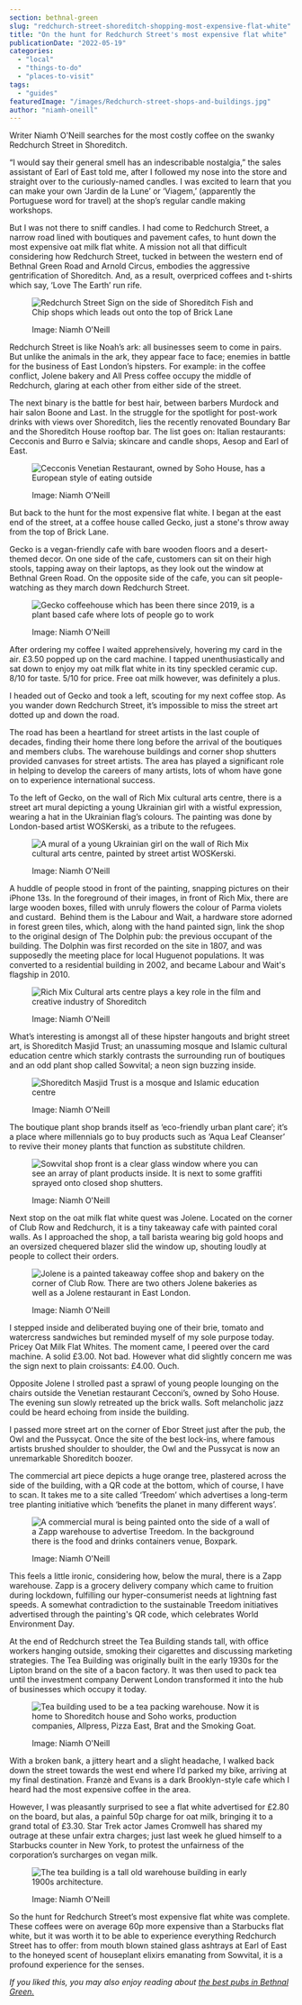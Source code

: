 ```yaml
---
section: bethnal-green
slug: "redchurch-street-shoreditch-shopping-most-expensive-flat-white"
title: "On the hunt for Redchurch Street's most expensive flat white"
publicationDate: "2022-05-19"
categories: 
  - "local"
  - "things-to-do"
  - "places-to-visit"
tags: 
  - "guides"
featuredImage: "/images/Redchurch-street-shops-and-buildings.jpg"
author: "niamh-oneill"
---
```


Writer Niamh O'Neill searches for the most costly coffee on the swanky Redchurch Street in Shoreditch.

“I would say their general smell has an indescribable nostalgia,” the sales assistant of Earl of East told me, after I followed my nose into the store and straight over to the curiously-named candles. I was excited to learn that you can make your own ‘Jardin de la Lune’ or ‘Viagem,’ (apparently the Portuguese word for travel) at the shop’s regular candle making workshops. 

But I was not there to sniff candles. I had come to Redchurch Street, a narrow road lined with boutiques and pavement cafes, to hunt down the most expensive oat milk flat white. A mission not all that difficult considering how Redchurch Street, tucked in between the western end of Bethnal Green Road and Arnold Circus, embodies the aggressive gentrification of Shoreditch. And, as a result, overpriced coffees and t-shirts which say, ‘Love The Earth’ run rife. 

<figure>

![Redchurch Street Sign on the side of Shoreditch Fish and Chip shops which leads out onto the top of Brick Lane
](/images/redchurch-street-sign-n-chips-shop-1024x768.jpg)

<figcaption>

Image: Niamh O'Neill

</figcaption>

</figure>

Redchurch Street is like Noah’s ark: all businesses seem to come in pairs. But unlike the animals in the ark, they appear face to face; enemies in battle for the business of East London’s hipsters. For example: in the coffee conflict, Jolene bakery and All Press coffee occupy the middle of Redchurch, glaring at each other from either side of the street.

The next binary is the battle for best hair, between barbers Murdock and hair salon Boone and Last. In the struggle for the spotlight for post-work drinks with views over Shoreditch, lies the recently renovated Boundary Bar and the Shoreditch House rooftop bar. The list goes on: Italian restaurants: Cecconis and Burro e Salvia; skincare and candle shops, Aesop and Earl of East. 

<figure>

![Cecconis Venetian Restaurant, owned by Soho House, has a European style of eating outside
](/images/cecconis-redchurch-street-soho-house-1024x768.jpg)

<figcaption>

Image: Niamh O'Neill

</figcaption>

</figure>

But back to the hunt for the most expensive flat white. I began at the east end of the street, at a coffee house called Gecko, just a stone's throw away from the top of Brick Lane.

Gecko is a vegan-friendly cafe with bare wooden floors and a desert-themed decor. On one side of the cafe, customers can sit on their high stools, tapping away on their laptops, as they look out the window at Bethnal Green Road. On the opposite side of the cafe, you can sit people-watching as they march down Redchurch Street. 

<figure>

![Gecko coffeehouse which has been there since 2019, is a plant based cafe where lots of people go to work](/images/Gecko-1024x768.jpg)

<figcaption>

Image: Niamh O'Neill

</figcaption>

</figure>

After ordering my coffee I waited apprehensively, hovering my card in the air. £3.50 popped up on the card machine. I tapped unenthusiastically and sat down to enjoy my oat milk flat white in its tiny speckled ceramic cup. 8/10 for taste. 5/10 for price. Free oat milk however, was definitely a plus.

I headed out of Gecko and took a left, scouting for my next coffee stop. As you wander down Redchurch Street, it’s impossible to miss the street art dotted up and down the road.

The road has been a heartland for street artists in the last couple of decades, finding their home there long before the arrival of the boutiques and members clubs. The warehouse buildings and corner shop shutters provided canvases for street artists. The area has played a significant role in helping to develop the careers of many artists, lots of whom have gone on to experience international success. 

To the left of Gecko, on the wall of Rich Mix cultural arts centre, there is a street art mural depicting a young Ukrainian girl with a wistful expression, wearing a hat in the Ukrainian flag’s colours. The painting was done by London-based artist WOSKerski, as a tribute to the refugees.

<figure>

![A mural of a young Ukrainian girl on the wall of Rich Mix cultural arts centre, painted by street artist WOSKerski.](/images/Rich-mix-and-street-art-1024x768.jpg)

<figcaption>

Image: Niamh O'Neill

</figcaption>

</figure>

A huddle of people stood in front of the painting, snapping pictures on their iPhone 13s. In the foreground of their images, in front of Rich Mix, there are large wooden boxes, filled with unruly flowers the colour of Parma violets and custard.  Behind them is the Labour and Wait, a hardware store adorned in forest green tiles, which, along with the hand painted sign, link the shop to the original design of The Dolphin pub: the previous occupant of the building. The Dolphin was first recorded on the site in 1807, and was supposedly the meeting place for local Huguenot populations. It was converted to a residential building in 2002, and became Labour and Wait's flagship in 2010.

<figure>

![Rich Mix Cultural arts centre plays a key role in the film and creative industry of Shoreditch](/images/Rich-mix-redchurch-street-1024x768.jpg)

<figcaption>

Image: Niamh O'Neill

</figcaption>

</figure>

What’s interesting is amongst all of these hipster hangouts and bright street art, is Shoreditch Masjid Trust; an unassuming mosque and Islamic cultural education centre which starkly contrasts the surrounding run of boutiques and an odd plant shop called Sowvital; a neon sign buzzing inside.

<figure>

![Shoreditch Masjid Trust is a mosque and Islamic education centre](/images/Shoreditch-mosque-1024x768.jpg)

<figcaption>

Image: Niamh O'Neill

</figcaption>

</figure>

The boutique plant shop brands itself as ‘eco-friendly urban plant care’; it’s a place where millennials go to buy products such as ‘Aqua Leaf Cleanser’ to revive their money plants that function as substitute children. 

<figure>

![Sowvital shop front is a clear glass window where you can see an array of plant products inside. It is next to some graffiti sprayed onto closed shop shutters.](/images/Sowvital-1024x768.jpg)

<figcaption>

Image: Niamh O'Neill

</figcaption>

</figure>

Next stop on the oat milk flat white quest was Jolene. Located on the corner of Club Row and Redchurch, it is a tiny takeaway cafe with painted coral walls. As I approached the shop, a tall barista wearing big gold hoops and an oversized chequered blazer slid the window up, shouting loudly at people to collect their orders.

<figure>

![Jolene is a painted takeaway coffee shop and bakery on the corner of Club Row. There are two others Jolene bakeries as well as a Jolene restaurant in East London.](/images/Jolene-redchurch-street-1024x768.jpg)

<figcaption>

Image: Niamh O'Neill

</figcaption>

</figure>

I stepped inside and deliberated buying one of their brie, tomato and watercress sandwiches but reminded myself of my sole purpose today. Pricey Oat Milk Flat Whites. The moment came, I peered over the card machine. A solid £3.00. Not bad. However what did slightly concern me was the sign next to plain croissants: £4.00. Ouch. 

Opposite Jolene I strolled past a sprawl of young people lounging on the chairs outside the Venetian restaurant Cecconi’s, owned by Soho House. The evening sun slowly retreated up the brick walls. Soft melancholic jazz could be heard echoing from inside the building. 

I passed more street art on the corner of Ebor Street just after the pub, the Owl and the Pussycat. Once the site of the best lock-ins, where famous artists brushed shoulder to shoulder, the Owl and the Pussycat is now an unremarkable Shoreditch boozer.

The commercial art piece depicts a huge orange tree, plastered across the side of the building, with a QR code at the bottom, which of course, I have to scan. It takes me to a site called ‘Treedom’ which advertises a long-term tree planting initiative which ‘benefits the planet in many different ways’.

<figure>

![A commercial mural is being painted onto the side of a wall of a Zapp warehouse to advertise Treedom. In the background there is the food and drinks containers venue, Boxpark.](/images/mural-and-boxpark-ye-1024x768.jpg)

<figcaption>

Image: Niamh O'Neill

</figcaption>

</figure>

This feels a little ironic, considering how, below the mural, there is a Zapp warehouse. Zapp is a grocery delivery company which came to fruition during lockdown, fulfilling our hyper-consumerist needs at lightning fast speeds. A somewhat contradiction to the sustainable Treedom initiatives advertised through the painting's QR code, which celebrates World Environment Day. 

At the end of Redchurch street the Tea Building stands tall, with office workers hanging outside, smoking their cigarettes and discussing marketing strategies. The Tea Building was originally built in the early 1930s for the Lipton brand on the site of a bacon factory. It was then used to pack tea until the investment company Derwent London transformed it into the hub of businesses which occupy it today. 

<figure>

![Tea building used to be a tea packing warehouse. Now it is home to Shoreditch house and Soho works, production companies, Allpress, Pizza East, Brat and the Smoking Goat.](/images/tea-building-soho-house-1024x768.jpg)

<figcaption>

Image: Niamh O'Neill

</figcaption>

</figure>

With a broken bank, a jittery heart and a slight headache, I walked back down the street towards the west end where I’d parked my bike, arriving at my final destination. Franzè and Evans is a dark Brooklyn-style cafe which I heard had the most expensive coffee in the area.

However, I was pleasantly surprised to see a flat white advertised for £2.80 on the board, but alas, a painful 50p charge for oat milk, bringing it to a grand total of £3.30. Star Trek actor James Cromwell has shared my outrage at these unfair extra charges; just last week he glued himself to a Starbucks counter in New York, to protest the unfairness of the corporation’s surcharges on vegan milk. 

<figure>

![The tea building is a tall old warehouse building in early 1900s architecture.](/images/redchurch-buildings-1024x768.jpg)

<figcaption>

Image: Niamh O'Neill

</figcaption>

</figure>

So the hunt for Redchurch Street’s most expensive flat white was complete. These coffees were on average 60p more expensive than a Starbucks flat white, but it was worth it to be able to experience everything Redchurch Street has to offer: from mouth blown stained glass ashtrays at Earl of East to the honeyed scent of houseplant elixirs emanating from Sowvital, it is a profound experience for the senses.

_If you liked this, you may also enjoy reading about_ [_the best pubs in Bethnal Green._](https://bethnalgreenlondon.co.uk/pubs-bethnal-green/)
